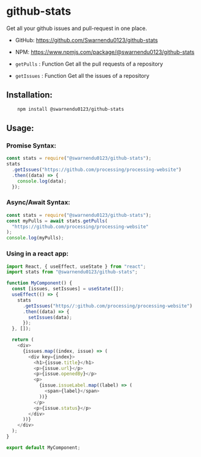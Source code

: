 # github-stats

Get all your github issues and pull-request in one place.

- GitHub: https://github.com/Swarnendu0123/github-stats
- NPM: https://www.npmjs.com/package/@swarnendu0123/github-stats

- `getPulls` : Function Get all the pull requests of a repository
- `getIssues` : Function Get all the issues of a repository

## Installation:

```bash
    npm install @swarnendu0123/github-stats
```

## Usage:

### Promise Syntax:

```js
const stats = require("@swarnendu0123/github-stats");
stats
  .getIssues("https://github.com/processing/processing-website")
  .then((data) => {
    console.log(data);
  });
```

### Async/Await Syntax:

```js
const stats = require("@swarnendu0123/github-stats");
const myPulls = await stats.getPulls(
  "https://github.com/processing/processing-website"
);
console.log(myPulls);
```

### Using in a react app:

```js
import React, { useEffect, useState } from "react";
import stats from "@swarnendu0123/github-stats";

function MyComponent() {
  const [issues, setIssues] = useState([]);
  useEffect(() => {
    stats
      .getIssues("https//:github.com/processing/processing-website")
      .then((data) => {
        setIssues(data);
      });
  }, []);

  return (
    <div>
      {issues.map((index, issue) => (
        <div key={index}>
          <h1>{issue.title}</h1>
          <p>{issue.url}</p>
          <p>{issue.openedBy}</p>
          <p>
            {issue.issueLabel.map((label) => (
              <span>{label}</span>
            ))}
          </p>
          <p>{issue.status}</p>
        </div>
      ))}
    </div>
  );
}

export default MyComponent;
```
